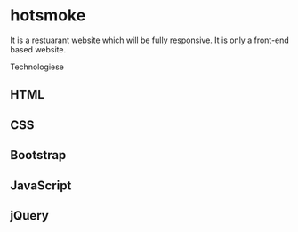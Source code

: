 # hotsmoke

It is a restuarant website which will be fully responsive. It is only a front-end based website.

Technologiese 

## HTML 
## CSS
## Bootstrap
## JavaScript
## jQuery